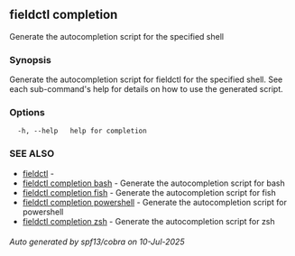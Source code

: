 ## fieldctl completion

Generate the autocompletion script for the specified shell

### Synopsis

Generate the autocompletion script for fieldctl for the specified shell.
See each sub-command's help for details on how to use the generated script.


### Options

```
  -h, --help   help for completion
```

### SEE ALSO

* [fieldctl](fieldctl.md)	 - 
* [fieldctl completion bash](fieldctl_completion_bash.md)	 - Generate the autocompletion script for bash
* [fieldctl completion fish](fieldctl_completion_fish.md)	 - Generate the autocompletion script for fish
* [fieldctl completion powershell](fieldctl_completion_powershell.md)	 - Generate the autocompletion script for powershell
* [fieldctl completion zsh](fieldctl_completion_zsh.md)	 - Generate the autocompletion script for zsh

###### Auto generated by spf13/cobra on 10-Jul-2025
